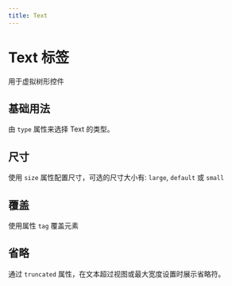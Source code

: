 ```yaml
---
title: Text
---
```


# Text 标签

用于虚拟树形控件

## 基础用法

由 `type` 属性来选择 Text 的类型。


<preview path="../examples/text/basic.vue" title="" description=""></preview>

## 尺寸

使用 `size` 属性配置尺寸，可选的尺寸大小有: `large`, `default` 或 `small`


<preview path="../examples/text/size.vue" title="" description=""></preview>

## 覆盖

使用属性 `tag` 覆盖元素

<preview path="../examples/text/tag.vue" title="" description=""></preview>

## 省略

通过 `truncated` 属性，在文本超过视图或最大宽度设置时展示省略符。

<preview path="../examples/text/truncated.vue" title="" description=""></preview>